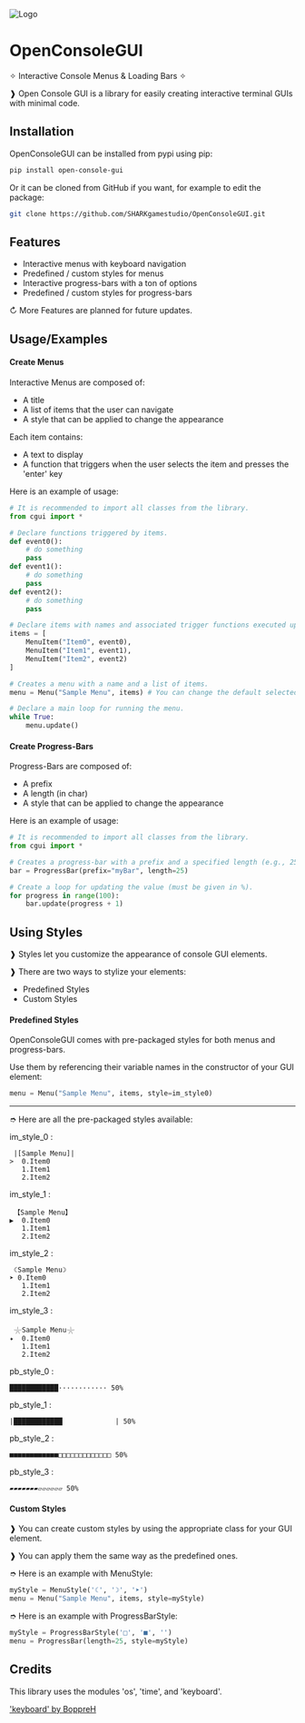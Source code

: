 ![Logo](https://zupimages.net/up/23/02/npog.png)

# OpenConsoleGUI

✧ Interactive Console Menus & Loading Bars ✧

❱ Open Console GUI is a library for easily creating interactive terminal GUIs with minimal code.
## Installation

OpenConsoleGUI can be installed from pypi using pip:
```bash
pip install open-console-gui
```

Or it can be cloned from GitHub if you want, for example to edit the package:
```bash
git clone https://github.com/SHARKgamestudio/OpenConsoleGUI.git
```
## Features

- Interactive menus with keyboard navigation
- Predefined / custom styles for menus
- Interactive progress-bars with a ton of options
- Predefined / custom styles for progress-bars

↻ More Features are planned for future updates.
## Usage/Examples

#### Create Menus
Interactive Menus are composed of:
- A title
- A list of items that the user can navigate
- A style that can be applied to change the appearance

Each item contains:
- A text to display
- A function that triggers when the user selects the item and presses the 'enter' key

Here is an example of usage:
```python
# It is recommended to import all classes from the library.
from cgui import *

# Declare functions triggered by items.
def event0():
    # do something
    pass
def event1():
    # do something
    pass
def event2():
    # do something
    pass

# Declare items with names and associated trigger functions executed upon confirmation events.
items = [
    MenuItem("Item0", event0),
    MenuItem("Item1", event1),
    MenuItem("Item2", event2)
]

# Creates a menu with a name and a list of items.
menu = Menu("Sample Menu", items) # You can change the default selected item and apply styles.

# Declare a main loop for running the menu.
while True:
    menu.update()
```

#### Create Progress-Bars
Progress-Bars are composed of:
- A prefix
- A length (in char)
- A style that can be applied to change the appearance

Here is an example of usage:
```python
# It is recommended to import all classes from the library.
from cgui import *

# Creates a progress-bar with a prefix and a specified length (e.g., 25 characters). You can display the % and apply styles.
bar = ProgressBar(prefix="myBar", length=25)

# Create a loop for updating the value (must be given in %).
for progress in range(100):
    bar.update(progress + 1)
```
## Using Styles
❱ Styles let you customize the appearance of console GUI elements.

❱ There are two ways to stylize your elements:

- Predefined Styles
- Custom Styles

#### Predefined Styles
OpenConsoleGUI comes with pre-packaged styles for both menus and progress-bars.

Use them by referencing their variable names in the constructor of your GUI element:
```python
menu = Menu("Sample Menu", items, style=im_style0)
```
-- --
➮ Here are all the pre-packaged styles available:

im_style_0 :
```
 |[Sample Menu]|
>  0.Item0
   1.Item1
   2.Item2
```

im_style_1 :
```
 【Sample Menu】
▶  0.Item0
   1.Item1
   2.Item2
```

im_style_2 :
```
 ☾Sample Menu☽
➤ 0.Item0
   1.Item1
   2.Item2
```

im_style_3 :
```
 𓇼Sample Menu𓇼
✦  0.Item0
   1.Item1
   2.Item2
```

pb_style_0 :
```
████████████············ 50%
```

pb_style_1 :
```
|████████████             | 50%
```

pb_style_2 :
```
■■■■■■■■■■■■□□□□□□□□□□□□□ 50%
```

pb_style_3 :
```
▰▰▰▰▰▰▰▱▱▱▱▱▱ 50%
```

#### Custom Styles
❱ You can create custom styles by using the appropriate class for your GUI element.

❱ You can apply them the same way as the predefined ones.

➮ Here is an example with MenuStyle:
```python
myStyle = MenuStyle('☾', '☽', '➤')
menu = Menu("Sample Menu", items, style=myStyle)
```

➮ Here is an example with ProgressBarStyle:
```python
myStyle = ProgressBarStyle('□', '■', '')
menu = ProgressBar(length=25, style=myStyle)
```
## Credits

This library uses the modules 'os', 'time', and 'keyboard'.

['keyboard' by BoppreH](https://pypi.org/project/keyboard/)
